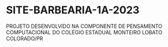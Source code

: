 # SITE-BARBEARIA-1A-2023
PROJETO DESENVOLVIDO NA COMPONENTE DE PENSAMENTO COMPUTACIONAL DO COLÉGIO ESTADUAL MONTEIRO LOBATO COLORADO/PR
